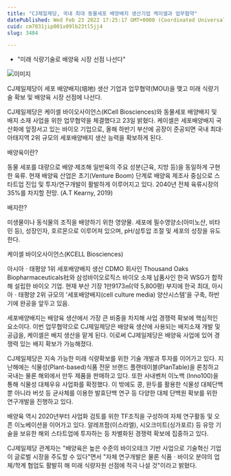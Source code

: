```yaml
---
title: "CJ제일제당, 국내 최대 동물세포 배양배지 생산기업 케이셀과 업무협약"
datePublished: Wed Feb 23 2022 17:25:17 GMT+0000 (Coordinated Universal Time)
cuid: cm7031jip001x09lb23tl5jj4
slug: 3404

---
```



- "미래 식량기술로 배양육 시장 선점 나선다"

![이미지](https://cdn.hashnode.com/res/hashnode/image/upload/v1739254196085/60f5d5c7-daef-4463-8ddc-ed660e913614.jpeg)

CJ제일제당이 세포 배양배지(培地) 생산 기업과 업무협약(MOU)을 맺고 미래 식량기술 확보 및 배양육 시장 선점에 나선다.

CJ제일제당은 케이셀 바이오사이언스(KCell Biosciences)와 동물세포 배양배지 및 배지 소재 사업을 위한 업무협약을 체결했다고 23일 밝혔다. 케이셀은 세포배양배지 국산화에 앞장서고 있는 바이오 기업으로, 올해 하반기 부산에 공장이 준공되면 국내 최대·아태지역 2위 규모의 세포배양배지 생산 능력을 확보하게 된다.

배양육이란?

동물 세포를 대량으로 배양·제조해 일반육의 주요 성분(근육, 지방 등)을 동일하게 구현한 육류. 현재 배양육 산업은 초기(Venture Boom) 단계로 배양육 제조사 중심으로 스타트업 진입 및 투자/연구개발이 활발하게 이루어지고 있다. 2040년 전체 육류시장의 35%를 차지할 전망. (A.T Kearny, 2019)

배지란?

미생물이나 동식물의 조직을 배양하기 위한 영양물. 세포에 필수영양소(아미노산, 비타민 등), 성장인자, 호르몬으로 이루어져 있으며, pH/삼투압 조절 및 세포의 성장을 유도한다.

케이셀 바이오사이언스(KCELL Biosciences)

아시아ㆍ태평양 1위 세포배양배지 생산 CDMO 회사인 Thousand Oaks Biopharmaceuticals社와 삼성바이오로직스 바이오 소재 납품사인 한국 WSG가 합작해 설립한 바이오 기업. 현재 부산 기장 1만9173㎡(약 5,800평) 부지에 한국 최대, 아시아ㆍ태평양 2위 규모의 '세포배양배지(cell culture media) 양산시스템'을 구축, 하반기에 완공을 앞두고 있음.

세포배양배지는 배양육 생산에서 가장 큰 비중을 차지해 사업 경쟁력 확보에 핵심적인 요소이다. 이번 업무협약으로 CJ제일제당은 배양육 생산에 사용되는 배지소재 개발 및 공급을, 케이셀은 배지 생산을 맡게 된다. 이로써 CJ제일제당은 배양육 사업에 있어 경쟁력 있는 배지 확보가 가능해졌다.

CJ제일제당은 지속 가능한 미래 식량확보를 위한 기술 개발과 투자를 이어가고 있다. 지난해에는 식물성(Plant-based)식품 전문 브랜드 플랜테이블(PlanTable)을 론칭하고 국내는 물론 해외에서 만두 제품을 판매하고 있다. 또한 사내벤처 이노백 (Inno100)을 통해 식물성 대체우유 사업화를 확정했다. 이 밖에도 콩, 완두를 활용한 식물성 대체단백뿐 아니라 버섯 등 균사체를 이용한 발효단백 연구 등 다양한 대체 단백원 확보를 위한 연구개발을 진행하고 있다.

배양육 역시 2020년부터 사업화 검토를 위한 TF조직을 구성하여 자체 연구활동 및 오픈 이노베이션을 이어가고 있다. 알레프팜(이스라엘), 시오크미트(싱가포르) 등 유망 기술을 보유한 해외 스타트업에 투자하는 등 차별화된 경쟁력 확보에 집중하고 있다.

CJ제일제당 관계자는 "배양육은 높은 수준의 바이오테크 기반 사업으로 기술혁신 기업이 글로벌 시장을 주도할 수 있다"면서 "자체 연구개발은 물론 식품ㆍ바이오 분야의 업체/학계 협업도 활발히 해 미래 식량자원 선점에 적극 나설 것"이라고 밝혔다.